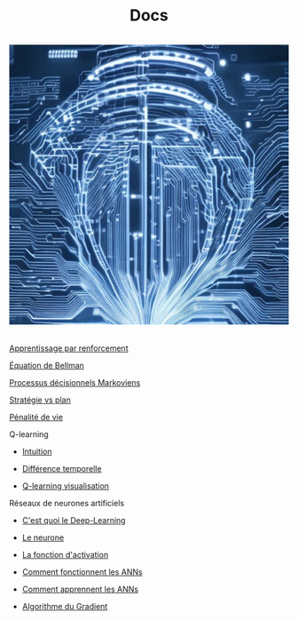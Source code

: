 <h1 align=center>Docs</h1>
<br>
<div align="center">
    <img src="img\ai.jpg" alt="Intelligence artificielle" title="Intelligence artificielle">
</div>
<br>

[Apprentissage par renforcement](reinforcementLearning "Apprentissage par renforcement")

[Équation de Bellman](BellmanEquation "Équation de Bellman")

[Processus décisionnels Markoviens](processusDeDecisionMarkoviens "Processus décisionnels Markoviens")

[Stratégie vs plan](StatégieVSplan "Stratégie vs plan")

[Pénalité de vie](PenaliteDeVie "Pénalité de vie")

Q-learning

- [Intuition](Q-learningIntuition "Q-Learning, Intuition")

- [Différence temporelle](timeDifference "Différence temporelle")

- [Q-learning visualisation](Q-learningVisualisaition "Q-learning visualisation")

Réseaux de neurones artificiels

* [C'est quoi le Deep-Learning](ArtificiallNeuralNetwork/WhatsDeepLearning  "C'est quoi l'apprentissage profond")

* [Le neurone](ArtificiallNeuralNetwork/Neuron "Le neurone")

* [La fonction d'activation](ArtificiallNeuralNetwork/activationFunction "La fonction d'activation")

* [Comment fonctionnent les ANNs](ArtificiallNeuralNetwork/HowANNswork "Comment fonctionnenet les réseaux de neurones artificiels")

* [Comment apprennent les ANNs](ArtificiallNeuralNetwork/HowANNsLearn "Comment apprennent les réseaux de neurones artificiels")

* [Algorithme du Gradient]()